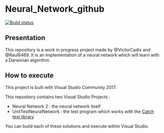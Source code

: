 # Neural_Network_github
[![Build status](https://ci.appveyor.com/api/projects/status/ag67k7vs908ek79v?svg=true)](https://ci.appveyor.com/project/VictorCadix/neural-network-github)
## Presentation
This repository is a work in progress project made by @VictorCadix and @Raul6469. It is an implementation of a neural network which will learn with a Darwinian algorithm.

## How to execute
This project is built with Visual Studio Community 2017.

This repository contains two Visual Studio Projects :
- Neural Network 2 : the neural network itself
- UnitTestNeuralNetwork : the test program which works with the [Catch test library](https://github.com/philsquared/Catch)

You can build each of these solutions and execute within Visual Studio.
